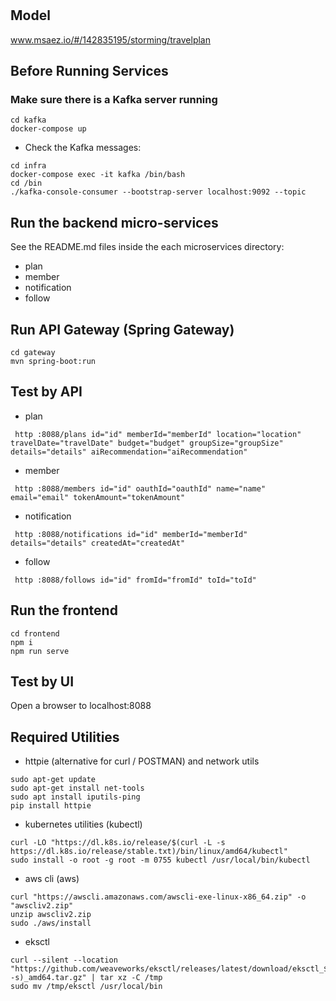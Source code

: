 # 

## Model
www.msaez.io/#/142835195/storming/travelplan

## Before Running Services
### Make sure there is a Kafka server running
```
cd kafka
docker-compose up
```
- Check the Kafka messages:
```
cd infra
docker-compose exec -it kafka /bin/bash
cd /bin
./kafka-console-consumer --bootstrap-server localhost:9092 --topic
```

## Run the backend micro-services
See the README.md files inside the each microservices directory:

- plan
- member
- notification
- follow


## Run API Gateway (Spring Gateway)
```
cd gateway
mvn spring-boot:run
```

## Test by API
- plan
```
 http :8088/plans id="id" memberId="memberId" location="location" travelDate="travelDate" budget="budget" groupSize="groupSize" details="details" aiRecommendation="aiRecommendation" 
```
- member
```
 http :8088/members id="id" oauthId="oauthId" name="name" email="email" tokenAmount="tokenAmount" 
```
- notification
```
 http :8088/notifications id="id" memberId="memberId" details="details" createdAt="createdAt" 
```
- follow
```
 http :8088/follows id="id" fromId="fromId" toId="toId" 
```


## Run the frontend
```
cd frontend
npm i
npm run serve
```

## Test by UI
Open a browser to localhost:8088

## Required Utilities

- httpie (alternative for curl / POSTMAN) and network utils
```
sudo apt-get update
sudo apt-get install net-tools
sudo apt install iputils-ping
pip install httpie
```

- kubernetes utilities (kubectl)
```
curl -LO "https://dl.k8s.io/release/$(curl -L -s https://dl.k8s.io/release/stable.txt)/bin/linux/amd64/kubectl"
sudo install -o root -g root -m 0755 kubectl /usr/local/bin/kubectl
```

- aws cli (aws)
```
curl "https://awscli.amazonaws.com/awscli-exe-linux-x86_64.zip" -o "awscliv2.zip"
unzip awscliv2.zip
sudo ./aws/install
```

- eksctl 
```
curl --silent --location "https://github.com/weaveworks/eksctl/releases/latest/download/eksctl_$(uname -s)_amd64.tar.gz" | tar xz -C /tmp
sudo mv /tmp/eksctl /usr/local/bin
```

